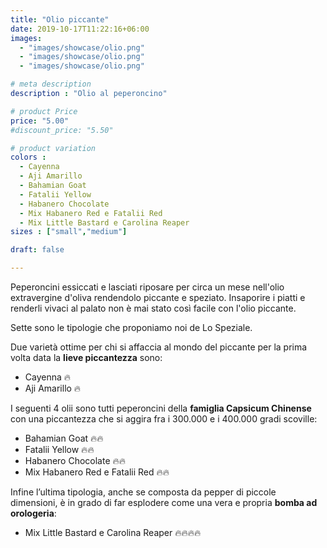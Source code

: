 ```yaml
---
title: "Olio piccante"
date: 2019-10-17T11:22:16+06:00
images: 
  - "images/showcase/olio.png"
  - "images/showcase/olio.png"
  - "images/showcase/olio.png"

# meta description
description : "Olio al peperoncino"

# product Price
price: "5.00"
#discount_price: "5.50"

# product variation
colors :
  - Cayenna
  - Aji Amarillo
  - Bahamian Goat
  - Fatalii Yellow
  - Habanero Chocolate
  - Mix Habanero Red e Fatalii Red
  - Mix Little Bastard e Carolina Reaper
sizes : ["small","medium"]

draft: false

---
```


Peperoncini essiccati e lasciati riposare per circa un mese nell'olio extravergine d'oliva rendendolo piccante e speziato. Insaporire i piatti e renderli vivaci al palato non è mai stato così facile con l'olio piccante. 

Sette sono le tipologie che proponiamo noi de Lo Speziale.

Due varietà ottime per chi si affaccia al mondo del piccante per la prima volta data la **lieve piccantezza** sono:
- Cayenna 🔥 
- Aji Amarillo 🔥 

I seguenti 4 olii sono tutti peperoncini della **famiglia Capsicum Chinense** con una piccantezza che si aggira fra i 300.000 e i 400.000 gradi scoville:

- Bahamian Goat 🔥🔥
- Fatalii Yellow 🔥🔥
- Habanero Chocolate 🔥🔥
- Mix Habanero Red e Fatalii Red 🔥🔥

Infine l’ultima tipologia, anche se composta da pepper di piccole dimensioni, è in grado di far esplodere come una vera e propria **bomba ad orologeria**:

- Mix Little Bastard e Carolina Reaper 🔥🔥🔥🔥
